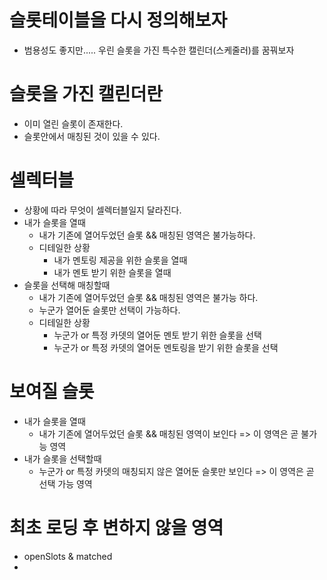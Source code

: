 # 슬롯테이블을 다시 정의해보자
- 범용성도 좋지만..... 우린 슬롯을 가진 특수한 캘린더(스케줄러)를 꿈꿔보자

# 슬롯을 가진 캘린더란
- 이미 열린 슬롯이 존재한다.
- 슬롯안에서 매칭된 것이 있을 수 있다.

# 셀렉터블
- 상황에 따라 무엇이 셀렉터블일지 달라진다.
- 내가 슬롯을 열때
    - 내가 기존에 열어두었던 슬롯 && 매칭된 영역은 불가능하다.
    - 디테일한 상황
        - 내가 멘토링 제공을 위한 슬롯을 열때
        - 내가 멘토 받기 위한 슬롯을 열때
- 슬롯을 선택해 매칭할때
    - 내가 기존에 열어두었던 슬롯 && 매칭된 영역은 불가능 하다.
    - 누군가 열어둔 슬롯만 선택이 가능하다.
    - 디테일한 상황
        - 누군가 or 특정 카뎃의 열어둔 멘토 받기 위한 슬롯을 선택
        - 누군가 or 특정 카뎃의 열어둔 멘토링을 받기 위한 슬롯을 선택

# 보여질 슬롯
- 내가 슬롯을 열때
    - 내가 기존에 열어두었던 슬롯 && 매칭된 영역이 보인다 => 이 영역은 곧 불가능 영역
- 내가 슬롯을 선택할때
    - 누군가 or 특정 카뎃의 매칭되지 않은 열어둔 슬롯만 보인다 => 이 영역은 곧 선택 가능 영역

# 최초 로딩 후 변하지 않을 영역
- openSlots & matched
- 